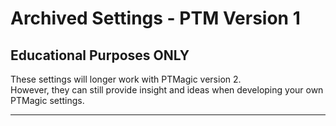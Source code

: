 #  Archived Settings - PTM Version 1
## Educational Purposes ONLY
These settings will longer work with PTMagic version 2.  
However, they can still provide insight and ideas when developing your own PTMagic settings.

---
